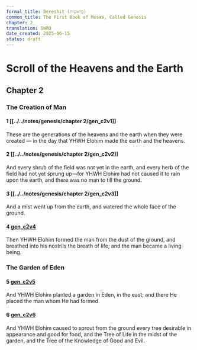 ```yaml
---
formal_title: Bereshit (בְּרֵאשִׁית)
common_title: The First Book of Moses, Called Genesis
chapter: 2
translation: SWRD
date_created: 2025-06-15
status: draft
---
```

# Scroll of the Heavens and the Earth
## Chapter 2 
### The Creation of Man
#### 1  [[../../notes/genesis/chapter 2/gen_c2v1]]
These are the generations of the heavens and the earth when they were created — in the day that YHWH Elohim made the earth and the heavens.
#### 2  [[../../notes/genesis/chapter 2/gen_c2v2]]
And every shrub of the field was not yet in the earth, and every herb of the field had not yet sprung up—for YHWH Elohim had not caused it to rain upon the earth, and there was no man to till the ground.
#### 3  [[../../notes/genesis/chapter 2/gen_c2v3]]
And a mist went up from the earth, and watered the whole face of the ground.
#### 4  [gen\_c2v4](<../../notes/genesis/chapter 2/gen_c2v4.md>)
Then YHWH Elohim formed the man from the dust of the ground, and breathed into his nostrils the breath of life; and the man became a living being.
### The Garden of Eden
#### 5  [gen\_c2v5](<../../notes/genesis/chapter 2/gen_c2v5.md>)
And YHWH Elohim planted a garden in Eden, in the east; and there He placed the man whom He had formed.
#### 6  [gen\_c2v6](<../../notes/genesis/chapter 2/gen_c2v6.md>)
And YHWH Elohim caused to sprout from the ground every tree desirable in appearance and good for food, and the Tree of Life in the midst of the garden, and the Tree of the Knowledge of Good and Evil.